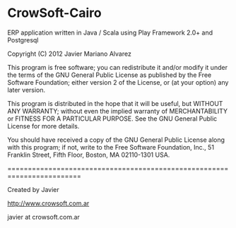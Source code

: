 CrowSoft-Cairo
==============

ERP application written in Java / Scala using Play Framework 2.0+ and Postgresql

Copyright (C) 2012  Javier Mariano Alvarez

This program is free software; you can redistribute it and/or modify
it under the terms of the GNU General Public License as published by
the Free Software Foundation; either version 2 of the License, or
(at your option) any later version.

This program is distributed in the hope that it will be useful,
but WITHOUT ANY WARRANTY; without even the implied warranty of
MERCHANTABILITY or FITNESS FOR A PARTICULAR PURPOSE.  See the
GNU General Public License for more details.

You should have received a copy of the GNU General Public License along
with this program; if not, write to the Free Software Foundation, Inc.,
51 Franklin Street, Fifth Floor, Boston, MA 02110-1301 USA.

========================================================================

Created by Javier

http://www.crowsoft.com.ar

javier at crowsoft.com.ar

